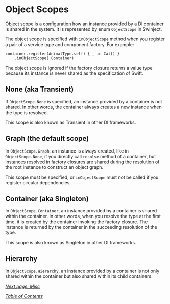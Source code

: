 # Object Scopes

Object scope is a configuration how an instance provided by a DI container is shared in the system. It is represented by enum `ObjectScope` in Swinject.

The object scope is specified with `inObjectScope` method when you register a pair of a service type and component factory. For example:

    container.register(AnimalType.self) { _ in Cat() }
        .inObjectScope(.Container)

The object scope is ignored if the factory closure returns a value type because its instance is never shared as the specification of Swift.

## None (aka Transient)

If `ObjectScope.None` is specified, an instance provided by a container is not shared. In other words, the container always creates a new instance when the type is resolved.

This scope is also known as Transient in other DI frameworks.

## Graph (the default scope)

In `ObjectScope.Graph`, an instance is always created, like in `ObjectScope.None`, if you directly call `resolve` method of a container, but instances resolved in factory closures are shared during the resolution of the root instance to construct an object graph.

This scope must be specified, or `inObjectScope` must not be called if you register circular dependencies.

## Container (aka Singleton)

In `ObjectScope.Container`, an instance provided by a container is shared within the container. In other words, when you resolve the type at the first time, it is created by the container invoking the factory closure. The instance is returned by the container in the succeeding resolution of the type.

This scope is also known as Singleton in other DI frameworks.

## Hierarchy

In `ObjectScope.Hierarchy`, an instance provided by a container is not only shared within the container but also shared within its child containers.

_[Next page: Misc](Misc.md)_

_[Table of Contents](README.md)_
